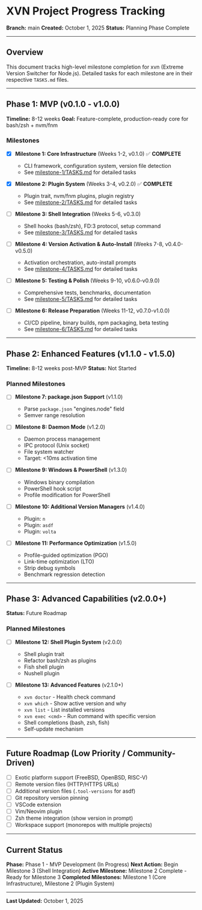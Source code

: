 # XVN Project Progress Tracking

**Branch:** main
**Created:** October 1, 2025
**Status:** Planning Phase Complete

---

## Overview

This document tracks high-level milestone completion for xvn (Extreme Version Switcher for Node.js). Detailed tasks for each milestone are in their respective `TASKS.md` files.

---

## Phase 1: MVP (v0.1.0 - v1.0.0)

**Timeline:** 8-12 weeks
**Goal:** Feature-complete, production-ready core for bash/zsh + nvm/fnm

### Milestones

- [x] **Milestone 1: Core Infrastructure** (Weeks 1-2, v0.1.0) ✅ **COMPLETE**
  - CLI framework, configuration system, version file detection
  - See [milestone-1/TASKS.md](./milestone-1/TASKS.md) for detailed tasks

- [x] **Milestone 2: Plugin System** (Weeks 3-4, v0.2.0) ✅ **COMPLETE**
  - Plugin trait, nvm/fnm plugins, plugin registry
  - See [milestone-2/TASKS.md](./milestone-2/TASKS.md) for detailed tasks

- [ ] **Milestone 3: Shell Integration** (Weeks 5-6, v0.3.0)
  - Shell hooks (bash/zsh), FD:3 protocol, setup command
  - See [milestone-3/TASKS.md](./milestone-3/TASKS.md) for detailed tasks

- [ ] **Milestone 4: Version Activation & Auto-Install** (Weeks 7-8, v0.4.0-v0.5.0)
  - Activation orchestration, auto-install prompts
  - See [milestone-4/TASKS.md](./milestone-4/TASKS.md) for detailed tasks

- [ ] **Milestone 5: Testing & Polish** (Weeks 9-10, v0.6.0-v0.9.0)
  - Comprehensive tests, benchmarks, documentation
  - See [milestone-5/TASKS.md](./milestone-5/TASKS.md) for detailed tasks

- [ ] **Milestone 6: Release Preparation** (Weeks 11-12, v0.7.0-v1.0.0)
  - CI/CD pipeline, binary builds, npm packaging, beta testing
  - See [milestone-6/TASKS.md](./milestone-6/TASKS.md) for detailed tasks

---

## Phase 2: Enhanced Features (v1.1.0 - v1.5.0)

**Timeline:** 8-12 weeks post-MVP
**Status:** Not Started

### Planned Milestones

- [ ] **Milestone 7: package.json Support** (v1.1.0)
  - Parse `package.json` "engines.node" field
  - Semver range resolution

- [ ] **Milestone 8: Daemon Mode** (v1.2.0)
  - Daemon process management
  - IPC protocol (Unix socket)
  - File system watcher
  - Target: <10ms activation time

- [ ] **Milestone 9: Windows & PowerShell** (v1.3.0)
  - Windows binary compilation
  - PowerShell hook script
  - Profile modification for PowerShell

- [ ] **Milestone 10: Additional Version Managers** (v1.4.0)
  - Plugin: `n`
  - Plugin: `asdf`
  - Plugin: `volta`

- [ ] **Milestone 11: Performance Optimization** (v1.5.0)
  - Profile-guided optimization (PGO)
  - Link-time optimization (LTO)
  - Strip debug symbols
  - Benchmark regression detection

---

## Phase 3: Advanced Capabilities (v2.0.0+)

**Status:** Future Roadmap

### Planned Milestones

- [ ] **Milestone 12: Shell Plugin System** (v2.0.0)
  - Shell plugin trait
  - Refactor bash/zsh as plugins
  - Fish shell plugin
  - Nushell plugin

- [ ] **Milestone 13: Advanced Features** (v2.1.0+)
  - `xvn doctor` - Health check command
  - `xvn which` - Show active version and why
  - `xvn list` - List installed versions
  - `xvn exec <cmd>` - Run command with specific version
  - Shell completions (bash, zsh, fish)
  - Self-update mechanism

---

## Future Roadmap (Low Priority / Community-Driven)

- [ ] Exotic platform support (FreeBSD, OpenBSD, RISC-V)
- [ ] Remote version files (HTTP/HTTPS URLs)
- [ ] Additional version files (`.tool-versions` for asdf)
- [ ] Git repository version pinning
- [ ] VSCode extension
- [ ] Vim/Neovim plugin
- [ ] Zsh theme integration (show version in prompt)
- [ ] Workspace support (monorepos with multiple projects)

---

## Current Status

**Phase:** Phase 1 - MVP Development (In Progress)
**Next Action:** Begin Milestone 3 (Shell Integration)
**Active Milestone:** Milestone 2 Complete - Ready for Milestone 3
**Completed Milestones:** Milestone 1 (Core Infrastructure), Milestone 2 (Plugin System)

---

**Last Updated:** October 1, 2025
